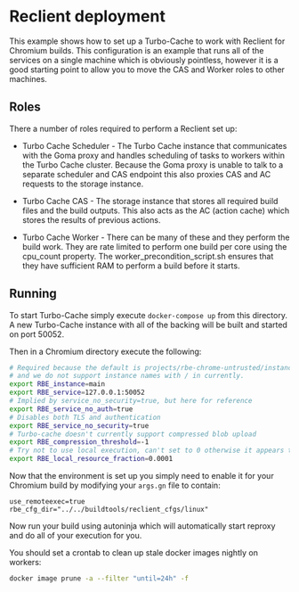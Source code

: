 # Reclient deployment

This example shows how to set up a Turbo-Cache to work with Reclient for
Chromium builds.  This configuration is an example that runs all of the
services on a single machine which is obviously pointless, however it is a
good starting point to allow you to move the CAS and Worker roles to other
machines.

## Roles

There a number of roles required to perform a Reclient set up:

 - Turbo Cache Scheduler - The Turbo Cache instance that communicates with the
   Goma proxy and handles scheduling of tasks to workers within the Turbo Cache
   cluster.  Because the Goma proxy is unable to talk to a separate scheduler
   and CAS endpoint this also proxies CAS and AC requests to the storage
   instance.

 - Turbo Cache CAS - The storage instance that stores all required build files
   and the build outputs.  This also acts as the AC (action cache) which stores
   the results of previous actions.

 - Turbo Cache Worker - There can be many of these and they perform the build
   work.  They are rate limited to perform one build per core using the
   cpu_count property.  The worker_precondition_script.sh ensures that they have
   sufficient RAM to perform a build before it starts.

## Running

To start Turbo-Cache simply execute `docker-compose up` from this directory.
A new Turbo-Cache instance with all of the backing will be built and started on
port 50052.

Then in a Chromium directory execute the following:

```sh
# Required because the default is projects/rbe-chrome-untrusted/instances/default_instance
# and we do not support instance names with / in currently.
export RBE_instance=main
export RBE_service=127.0.0.1:50052
# Implied by service_no_security=true, but here for reference
export RBE_service_no_auth=true
# Disables both TLS and authentication
export RBE_service_no_security=true
# Turbo-cache doesn't currently support compressed blob upload
export RBE_compression_threshold=-1
# Try not to use local execution, can't set to 0 otherwise it appears to ignore
export RBE_local_resource_fraction=0.0001
```

Now that the environment is set up you simply need to enable it for your
Chromium build by modifying your `args.gn` file to contain:

```
use_remoteexec=true
rbe_cfg_dir="../../buildtools/reclient_cfgs/linux"
```

Now run your build using autoninja which will automatically start reproxy and
do all of your execution for you.

You should set a crontab to clean up stale docker images nightly on workers:
```sh
docker image prune -a --filter "until=24h" -f
```
